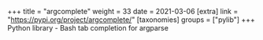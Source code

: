 +++
title = "argcomplete"
weight = 33
date = 2021-03-06
[extra]
link = "https://pypi.org/project/argcomplete/"
[taxonomies]
groups = ["pylib"]
+++
Python library - Bash tab completion for argparse

